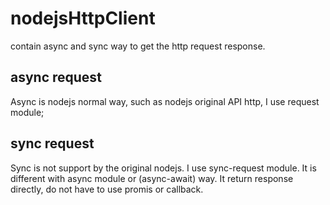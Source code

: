 # nodejsHttpClient

contain async and sync way to get the http request response.

## async request
Async is nodejs normal way, such as nodejs original API http, I use request module; 

## sync request
Sync is not support by the original nodejs. I use sync-request module.
It is different with async module or (async-await) way. It return response directly, do not have to use promis or callback.
